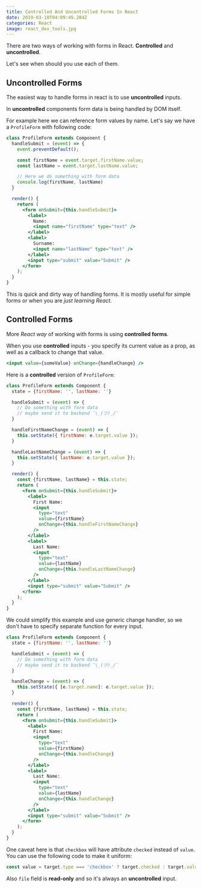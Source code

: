 ```yaml
---
title: Controlled And Uncontrolled Forms In React
date: 2019-03-10T04:09:45.284Z
categories: React
image: react_dev_tools.jpg
---
```


There are two ways of working with forms in React. **Controlled** and **uncontrolled**.

Let's see when should you use each of them.

## Uncontrolled Forms

The easiest way to handle forms in react is to use **uncontrolled** inputs.

In **uncontrolled** components form data is being handled by DOM itself.

For example here we can reference form values by name. Let's say we have a `ProfileForm` with following code:

```jsx
class ProfileForm extends Component {
  handleSubmit = (event) => {
    event.preventDefault();

    const firstName = event.target.firstName.value;
    const lastName = event.target.lastName.value;

    // Here we do something with form data
    console.log(firstName, lastName)
  }

  render() {
    return (
      <form onSubmit={this.handleSubmit}>
        <label>
          Name:
          <input name="firstName" type="text" />
        </label>
        <label>
          Surname:
          <input name="lastName" type="text" />
        </label>
        <input type="submit" value="Submit" />
      </form>
    );
  }
}
```

This is quick and dirty way of handling forms. It is mostly useful for simple forms or when you are _just learning React_.

## Controlled Forms

More _React way_ of working with forms is using **controlled forms**.

When you use **controlled** inputs - you specify its current value as a prop, as well as a callback to change that value.

```jsx
<input value={someValue} onChange={handleChange} />
```

Here is a **controlled** version of `ProfileForm`:

```jsx
class ProfileForm extends Component {
  state = {firstName: '', lastName: ''}

  handleSubmit = (event) => {
    // Do something with form data
    // maybe send it to backend ¯\_(ツ)_/¯
  }

  handleFirstNameChange = (event) => {
    this.setState({ firstName: e.target.value });
  }

  handleLastNameChange = (event) => {
    this.setState({ lastName: e.target.value });
  }

  render() {
    const {firstName, lastName} = this.state;
    return (
      <form onSubmit={this.handleSubmit}>
        <label>
          First Name:
          <input
            type="text"
            value={firstName}
            onChange={this.handleFirstNameChange}
          />
        </label>
        <label>
          Last Name:
          <input
            type="text"
            value={lastName}
            onChange={this.handleLastNameChange}
          />
        </label>
        <input type="submit" value="Submit" />
      </form>
    );
  }
}
```

We could simplify this example and use generic change handler, so we don't have to specify separate function for every input.

```jsx
class ProfileForm extends Component {
  state = {firstName: '', lastName: ''}

  handleSubmit = (event) => {
    // Do something with form data
    // maybe send it to backend ¯\_(ツ)_/¯
  }

  handleChange = (event) => {
    this.setState({ [e.target.name]: e.target.value });
  }

  render() {
    const {firstName, lastName} = this.state;
    return (
      <form onSubmit={this.handleSubmit}>
        <label>
          First Name:
          <input
            type="text"
            value={firstName}
            onChange={this.handleChange}
          />
        </label>
        <label>
          Last Name:
          <input
            type="text"
            value={lastName}
            onChange={this.handleChange}
          />
        </label>
        <input type="submit" value="Submit" />
      </form>
    );
  }
}
```

One caveat here is that `checkbox` will have attribute `checked` instead of `value`. You can use the following code to make it uniform:

```jsx
const value = target.type === 'checkbox' ? target.checked : target.value;
```

Also `file` field is **read-only** and so it's always an **uncontrolled** input.